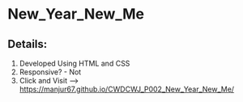 # New_Year_New_Me
## Details:
1. Developed Using HTML and CSS
2. Responsive? - Not
3. Click and Visit --> https://manjur67.github.io/CWDCWJ_P002_New_Year_New_Me/